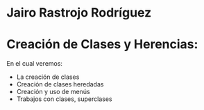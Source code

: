  # Jairo Rastrojo Rodríguez
 # Creación de Clases y Herencias:
 En el cual veremos:
- La creación de clases
- Creación de clases heredadas
- Creación y uso de menús
- Trabajos con clases, superclases
